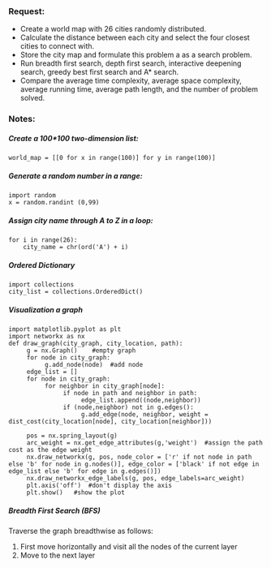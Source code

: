 ### **Request**:  
  * Create a world map with 26 cities randomly distributed.  
  * Calculate the distance between each city and select the four closest cities to connect with.  
  * Store the city map and formulate this problem a as a search problem.  
  * Run breadth first search, depth first search, interactive deepening search, greedy best first search and A* search.   
  * Compare the average time complexity, average space complexity, average running time, average path length, and the number of problem solved.  

### **Notes**:  
#####  Create a 100*100 two-dimension list:  
```
world_map = [[0 for x in range(100)] for y in range(100)]
```
##### Generate a random number in a range:  
```
import random
x = random.randint (0,99)
```
##### Assign city name through A to Z in a loop:  
```
for i in range(26):
    city_name = chr(ord('A') + i)
```
##### Ordered Dictionary  
```
import collections
city_list = collections.OrderedDict()
```
  
##### Visualization a graph  
```
import matplotlib.pyplot as plt
import networkx as nx
def draw_graph(city_graph, city_location, path):
     g = nx.Graph()    #empty graph
     for node in city_graph:
          g.add_node(node)  #add node
     edge_list = []
     for node in city_graph:
          for neighbor in city_graph[node]:  
               if node in path and neighbor in path:
                    edge_list.append((node,neighbor))
               if (node,neighbor) not in g.edges():
                    g.add_edge(node, neighbor, weight = dist_cost(city_location[node], city_location[neighbor]))              
               
     pos = nx.spring_layout(g)
     arc_weight = nx.get_edge_attributes(g,'weight')  #assign the path cost as the edge weight
     nx.draw_networkx(g, pos, node_color = ['r' if not node in path else 'b' for node in g.nodes()], edge_color = ['black' if not edge in edge_list else 'b' for edge in g.edges()])
     nx.draw_networkx_edge_labels(g, pos, edge_labels=arc_weight)
     plt.axis('off')  #don't display the axis
     plt.show()   #show the plot

```

##### Breadth First Search (BFS)  
Traverse the graph breadthwise as follows:  
  
1. First move horizontally and visit all the nodes of the current layer  
2. Move to the next layer  



